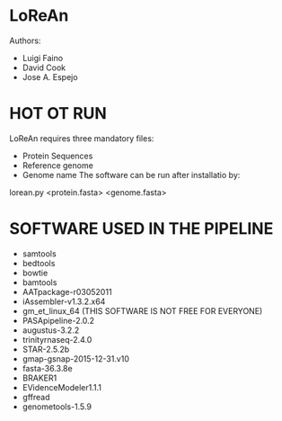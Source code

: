 # LoReAn
Authors:
- Luigi Faino
- David Cook 
- Jose A. Espejo

# HOT OT RUN

LoReAn requires three mandatory files:
* Protein Sequences
* Reference genome 
* Genome name
The software can be run after installatio by:

lorean.py <protein.fasta> <genome.fasta> <species name for augustus>


# SOFTWARE USED IN THE PIPELINE

- samtools
- bedtools
- bowtie
- bamtools
- AATpackage-r03052011 
- iAssembler-v1.3.2.x64
- gm_et_linux_64 (THIS SOFTWARE IS NOT FREE FOR EVERYONE)
- PASApipeline-2.0.2 
- augustus-3.2.2
- trinityrnaseq-2.4.0
- STAR-2.5.2b
- gmap-gsnap-2015-12-31.v10 
- fasta-36.3.8e
- BRAKER1
- EVidenceModeler1.1.1
- gffread
- genometools-1.5.9
